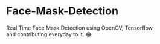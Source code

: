 # Face-Mask-Detection
Real Time Face Mask Detection using OpenCV, Tensorflow.  
and contributing everyday to it. :joy:	
